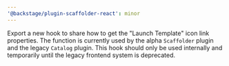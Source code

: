 ```yaml
---
'@backstage/plugin-scaffolder-react': minor
---
```


Export a new hook to share how to get the "Launch Template" icon link properties. The function is currently used by the alpha `Scaffolder` plugin and the legacy `Catalog` plugin.
This hook should only be used internally and temporarily until the legacy frontend system is deprecated.
